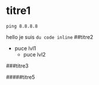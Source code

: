# titre1


	ping 8.8.8.8



hello je suis `du code inline`
##titre2


*	puce lvl1
	*	puce lvl2


###titre3




#####titre5


